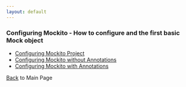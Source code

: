 ```yaml
---
layout: default
---
```


### Configuring Mockito - How to configure and the first basic Mock object

- [Configuring Mockito Project](mockito-configuration-project)
- [Configuring Mockito without Annotations](mockito-configuration-without-annotation)
- [Configuring Mockito with Annotations](mockito-configuration-without-annotation)

[Back](/index) to Main Page
